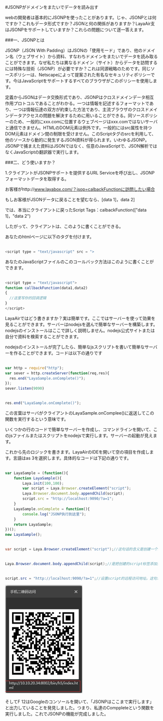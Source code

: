 #JSONPがドメインをまたいでデータを読み出す

webの開発者は基本的にJSONPを使ったことがあります。じゃ、JSONPとは何ですか？これもデータ形式ですか？JSONと何の関係がありますか？LayaAir支はJSONPをサポートしていますか？これらの問題について逐一答えます。



###一、JSONPとは

JSONP（JSON With Padding）はJSONの「使用モード」であり、他のドメイン名（ウェブサイト）から資料、すなわちドメインをまたいでデータを読み取ることができます。なぜ私たちは異なるドメイン（サイト）からデータを訪問するには特殊な技術（JSONP）が必要ですか？これは同源戦略のためです。同じソースポリシーは、Netscapeによって提案された有名なセキュリティポリシーです。今はJavaScriptをサポートするすべてのブラウザがこのポリシーを使用します。

定義からJSONはデータ交換形式であり、JSONPはクロスドメインデータ相互作用プロトコルであることがわかる。一つは情報を記述するフォーマットであり、一つは情報伝達の双方が約束した方法であり、主流ブラウザのクロスドメインデータアクセスの問題を解決するために用いることができる。同ソースポリシーのため、一般的にxxx.comに位置するウェブページはxxx.comではないサーバと通信できません。HTMLのDOM元素は例外です。一般的にはsrc属性を持つDOM元素はドメイン間の制限を受けません。このScriptタグのsrcを利用して、他のソースから動的に発生するJSON資料が得られます。いわゆるJSONP。JSONPで捕まえた資料はJSONではなく、任意のJavaScriptで、JSON解析ではなくJavaScriptの翻訳器で実行します。



###二、どう使いますか？

1.クライアントがJSONPサポートを提供するURL Serviceを呼び出し、JSONPフォーマットデータを取得する。

お客様がhttp://www.layabox.com/？jsop=calbackFunctionに訪問したい場合

もしお客様がJSONデータに戻ることを望むなら、[data 1]，data 2]

では、本当にクライアントに戻ったScript Tags：calbackFunction(["data 1]，"data 2")

したがって、クライアントは、このように書くことができる。

あなたのhtmlページに以下のタグを付けます。


```javascript

<script type = "text/javascript" src = ">
```


あなたのJavaScriptファイルのこのコールバック方法はこのように書くことができます。


```javascript

<script type = "text/javascript">
function callbackFunction(data1,data2)
{
  //这里写你的回调逻辑
}
</script>
```


LayaAirではどう書きますか？実は簡単です。ここではサーバーを使って効果を見ることができます。サーバーはnodejsを選んで簡単なサーバーを構築します。nodejsのインストールはここで詳しく説明しません。nodejs公式サイトまたは自分で資料を検索することができます。

nodejsのインストールが完了したら、簡単なjsスクリプトを書いて簡単なサーバーを作ることができます。コードは以下の通りです


```javascript

var http = require("http");
var sever = http.createServer(function(req,res){
  res.end("LayaSample.onComplete()");
});
sever.listen(9090)
```



```javascript

res.end("LayaSample.onComplete()");
```


この言葉はサーバがクライアントのLayaSample.onComplee()に返送してこの関数を実行するという意味です。

いくつかの行のコードで簡単なサーバーを作成し、コマンドラインを開いて、このjsファイルまたはスクリプトをnodejsで実行します。サーバーの起動が見えます。



これから先のロジックを書きます。LayaAirのIDEを開いて空の項目を作成します。言語はas 3を選択します。具体的なコードは下記の通りです。


```javascript

var LayaSample = (function(){
    function LayaSample(){
        Laya.init(100,100);
        var script = Laya.Browser.createElement("script");
        Laya.Browser.document.body.appendChild(script);
        script.src = "http://localhost:9090/?a=1";
    }
    LayaSample.onComplete = function(){
        console.log("JSONP执行到这里");
    }
    return LayaSample;
})();
new LayaSample();
```



```java

var script = Laya.Browser.createElement("script");//这句话的含义是创建一个脚本的标签，原生的所有dom元素都可以通过这个方法创建。
```



```java

Laya.Browser.document.body.appendChild(script);//是把创建的script标签添加到body上。
```



```java

script.src = "http://localhost:9090/?a=1";//设置script的远程访问地址。这句话就可以请求到我们刚才创建的那个服务器。用谷歌打开LayaAirIDE生成的二维码地址。
```


![1](img/1.png)<br/>


そしてF 12はGoogleのコンソールを開いて、「JSONPはここまで実行します」と出力していることを発見しました。つまり、私達のComppleteという関数を実行しました。これでJSONPの機能が完成しました。